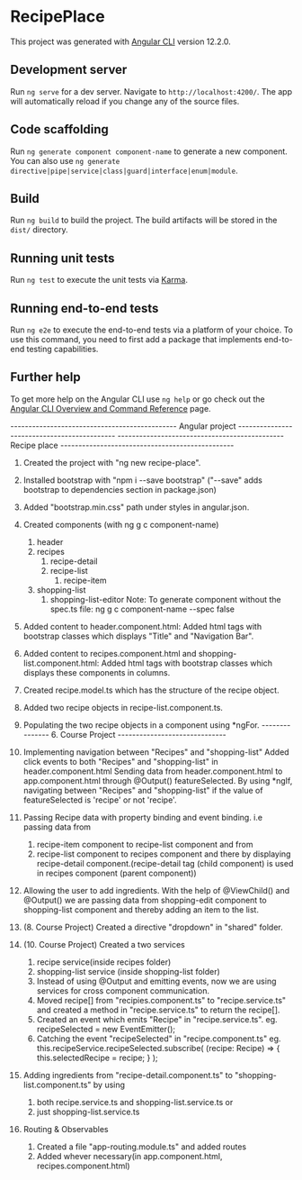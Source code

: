 # RecipePlace

This project was generated with [Angular CLI](https://github.com/angular/angular-cli) version 12.2.0.

## Development server

Run `ng serve` for a dev server. Navigate to `http://localhost:4200/`. The app will automatically reload if you change any of the source files.

## Code scaffolding

Run `ng generate component component-name` to generate a new component. You can also use `ng generate directive|pipe|service|class|guard|interface|enum|module`.

## Build

Run `ng build` to build the project. The build artifacts will be stored in the `dist/` directory.

## Running unit tests

Run `ng test` to execute the unit tests via [Karma](https://karma-runner.github.io).

## Running end-to-end tests

Run `ng e2e` to execute the end-to-end tests via a platform of your choice. To use this command, you need to first add a package that implements end-to-end testing capabilities.

## Further help

To get more help on the Angular CLI use `ng help` or go check out the [Angular CLI Overview and Command Reference](https://angular.io/cli) page.

---------------------------------------------- Angular project --------------------------------------------
---------------------------------------------- Recipe place ------------------------------------------------
1. Created the project with "ng new recipe-place".
2. Installed bootstrap with "npm i --save bootstrap" ("--save" adds bootstrap to dependencies section in package.json)
3. Added "bootstrap.min.css" path under styles in angular.json.
4. Created components (with ng g c component-name)
    1. header
    2. recipes
        1. recipe-detail
        2. recipe-list
            1. recipe-item
    3. shopping-list
        1. shopping-list-editor
Note: To generate component without the spec.ts file: ng g c component-name --spec false
5. Added content to header.component.html: Added html tags with bootstrap classes which displays "Title" and "Navigation Bar".
6. Added content to recipes.component.html and shopping-list.component.html: Added html tags with bootstrap classes which displays these components in  columns.
7. Created recipe.model.ts which has the structure of the recipe object.
8. Added two recipe objects in recipe-list.component.ts.
9. Populating the two recipe objects in a component using *ngFor.
--------------- 6. Course Project ------------------------------
10. Implementing navigation between "Recipes" and "shopping-list"
Added click events to both "Recipes" and "shopping-list" in header.component.html
Sending data from header.component.html to app.component.html through  @Output() featureSelected.
By using *ngIf, navigating between "Recipes" and "shopping-list" if the value of featureSelected is 'recipe' or not 'recipe'.
11. Passing Recipe data with property binding and event binding. i.e passing data from 
    1. recipe-item component to recipe-list component and from 
    2. recipe-list component to recipes component and there by displaying recipe-detail component.(recipe-detail tag (child component) is used in recipes component (parent component))

12. Allowing the user to add ingredients.
    With the help of @ViewChild() and @Output() we are passing data from shopping-edit component to shopping-list component and thereby adding an item to the list.
13. (8. Course Project) Created a directive "dropdown" in "shared" folder.
14. (10. Course Project) Created a two services 
    1. recipe service(inside recipes folder)
    2. shopping-list service (inside shopping-list folder)
    3. Instead of using @Output and emitting events, now we are using services for cross component communication.
    4. Moved recipe[] from "recipies.component.ts" to "recipe.service.ts" and created a method in "recipe.service.ts" to return the recipe[].
    5. Created an event which emits "Recipe" in "recipe.service.ts".
        eg.  recipeSelected = new EventEmitter<Recipe>();
    6. Catching the event "recipeSelected" in "recipe.component.ts"
        eg. this.recipeService.recipeSelected.subscribe(
                (recipe: Recipe) => {
                    this.selectedRecipe = recipe;
                }
            );
15. Adding ingredients from "recipe-detail.component.ts" to "shopping-list.component.ts" by using
    1. both recipe.service.ts and shopping-list.service.ts or 
    2. just shopping-list.service.ts

16. Routing & Observables
    1. Created a file "app-routing.module.ts" and added routes
    2. Added <router-outlet> whever necessary(in app.component.html, recipes.component.html) 